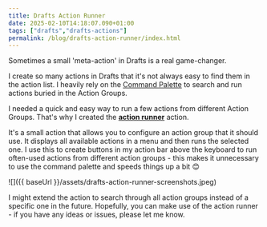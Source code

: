 ```yaml
---
title: Drafts Action Runner
date: 2025-02-10T14:18:07.090+01:00
tags: ["drafts","drafts-actions"]
permalink: /blog/drafts-action-runner/index.html
---
```


Sometimes a small 'meta-action' in Drafts is a real game-changer. 

I create so many actions in Drafts that it's not always easy to find them in the action list. I heavily rely on the [Command Palette](https://docs.getdrafts.com/docs/drafts/command-palette) to search and run actions buried in the Action Groups.

I needed a quick and easy way to run a few actions from different Action Groups. That's why I created the **[action runner](https://directory.getdrafts.com/a/2XF)** action.

It's a small action that allows you to configure an action group that it should use. It displays all available actions in a menu and then runs the selected one. I use this to create buttons in my action bar above the keyboard to run often-used actions from different action groups - this makes it unnecessary to use the command palette and speeds things up a bit 😊 

![]({{ baseUrl }}/assets/drafts-action-runner-screenshots.jpeg)

I might extend the action to search through all action groups instead of a specific one in the future. 
Hopefully, you can make use of the action runner - if you have any ideas or issues, please let me know.
